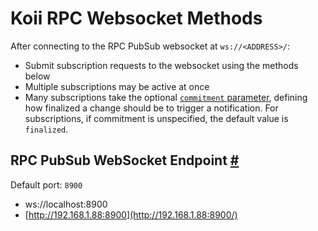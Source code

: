 # Koii RPC Websocket Methods 


After connecting to the RPC PubSub websocket at `ws://<ADDRESS>/`:

*   Submit subscription requests to the websocket using the methods below
*   Multiple subscriptions may be active at once
*   Many subscriptions take the optional [`commitment` parameter](/develop/rpcapi/intro#configuring-state-commitment), defining how finalized a change should be to trigger a notification. For subscriptions, if commitment is unspecified, the default value is `finalized`.

RPC PubSub WebSocket Endpoint [#](#rpc-pubsub-websocket-endpoint)
-----------------------------------------------------------------

Default port: `8900`

*   ws://localhost:8900
*   [http://192.168.1.88:8900](http://192.168.1.88:8900/)

